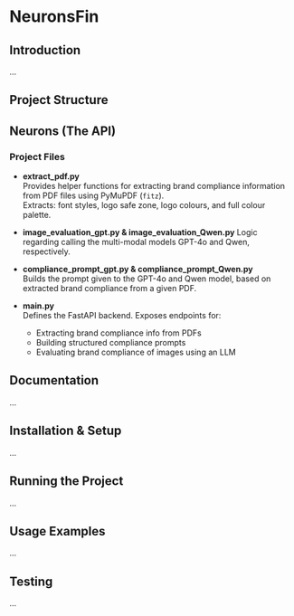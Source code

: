 # NeuronsFin

## Introduction
...

## Project Structure

## Neurons (The API)

### Project Files
- **extract_pdf.py**  
  Provides helper functions for extracting brand compliance information from PDF files using PyMuPDF (`fitz`).  
  Extracts: font styles, logo safe zone, logo colours, and full colour palette.

- **image_evaluation_gpt.py & image_evaluation_Qwen.py** 
  Logic regarding calling the multi-modal models GPT-4o and Qwen, respectively.

- **compliance_prompt_gpt.py & compliance_prompt_Qwen.py**  
  Builds the prompt given to the GPT-4o and Qwen model, based on extracted brand compliance from a given PDF.

- **main.py**  
  Defines the FastAPI backend. Exposes endpoints for:
  - Extracting brand compliance info from PDFs
  - Building structured compliance prompts
  - Evaluating brand compliance of images using an LLM

## Documentation
...

## Installation & Setup
...

## Running the Project
...

## Usage Examples
...

## Testing
...

